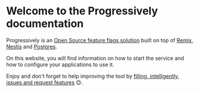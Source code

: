 # Welcome to the Progressively documentation

Progressively is an [Open Source feature flags solution](https://github.com/mfrachet/progressively) built on top of [Remix](https://remix.run/), [Nestjs](https://nestjs.com/) and [Postgres](https://www.postgresql.org/).

On this website, you will find information on how to start the service and how to configure your applications to use it.

Enjoy and don't forget to help improving the tool by [filling, intelligently, issues and request features](https://github.com/mfrachet/progressively/issues) :blush:.
